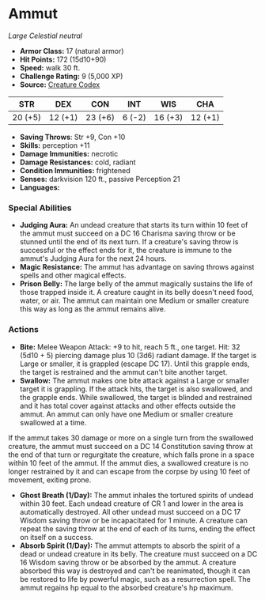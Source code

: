 # Ammut

*Large* *Celestial* *neutral*

- **Armor Class:** 17 (natural armor)
- **Hit Points:** 172 (15d10+90)
- **Speed:** walk 30 ft.
- **Challenge Rating:** 9 (5,000 XP)
- **Source:** [Creature Codex](https://koboldpress.com/kpstore/product/creature-codex-for-5th-edition-dnd/)

| STR | DEX | CON | INT | WIS | CHA |
| --- | --- | --- | --- | --- | --- |
| 20 (+5) | 12 (+1) | 23 (+6) | 6 (-2) | 16 (+3) | 12 (+1) |

- **Saving Throws**: Str +9, Con +10
- **Skills:** perception +11
- **Damage Immunities:** necrotic
- **Damage Resistances:** cold, radiant
- **Condition Immunities:** frightened
- **Senses:** darkvision 120 ft., passive Perception 21
- **Languages:** 
### Special Abilities
- **Judging Aura:** An undead creature that starts its turn within 10 feet of the ammut must succeed on a DC 16 Charisma saving throw or be stunned until the end of its next turn. If a creature's saving throw is successful or the effect ends for it, the creature is immune to the ammut's Judging Aura for the next 24 hours.
- **Magic Resistance:** The ammut has advantage on saving throws against spells and other magical effects.
- **Prison Belly:** The large belly of the ammut magically sustains the life of those trapped inside it. A creature caught in its belly doesn't need food, water, or air. The ammut can maintain one Medium or smaller creature this way as long as the ammut remains alive.
### Actions
- **Bite:** Melee Weapon Attack: +9 to hit, reach 5 ft., one target. Hit: 32 (5d10 + 5) piercing damage plus 10 (3d6) radiant damage. If the target is Large or smaller, it is grappled (escape DC 17). Until this grapple ends, the target is restrained and the ammut can't bite another target.
- **Swallow:** The ammut makes one bite attack against a Large or smaller target it is grappling. If the attack hits, the target is also swallowed, and the grapple ends. While swallowed, the target is blinded and restrained and it has total cover against attacks and other effects outside the ammut. An ammut can only have one Medium or smaller creature swallowed at a time.

If the ammut takes 30 damage or more on a single turn from the swallowed creature, the ammut must succeed on a DC 14 Constitution saving throw at the end of that turn or regurgitate the creature, which falls prone in a space within 10 feet of the ammut. If the ammut dies, a swallowed creature is no longer restrained by it and can escape from the corpse by using 10 feet of movement, exiting prone.
- **Ghost Breath (1/Day):** The ammut inhales the tortured spirits of undead within 30 feet. Each undead creature of CR 1 and lower in the area is automatically destroyed. All other undead must succeed on a DC 17 Wisdom saving throw or be incapacitated for 1 minute. A creature can repeat the saving throw at the end of each of its turns, ending the effect on itself on a success.
- **Absorb Spirit (1/Day):** The ammut attempts to absorb the spirit of a dead or undead creature in its belly. The creature must succeed on a DC 16 Wisdom saving throw or be absorbed by the ammut. A creature absorbed this way is destroyed and can't be reanimated, though it can be restored to life by powerful magic, such as a resurrection spell. The ammut regains hp equal to the absorbed creature's hp maximum.
